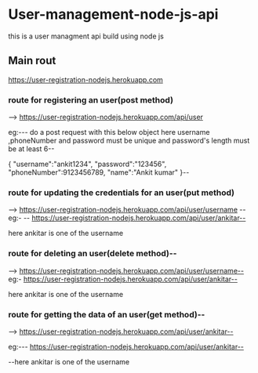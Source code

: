 # User-management-node-js-api
this is a user managment api build using  node js
## Main rout
https://user-registration-nodejs.herokuapp.com

### route for registering an user(post method)
-->  https://user-registration-nodejs.herokuapp.com/api/user

eg:---
do a post request with this below object
here username ,phoneNumber and password must be unique and password's length must be at least 6--

{
  "username":"ankit1234",
  "password":"123456",
  "phoneNumber":9123456789,
  "name":"Ankit kumar"
}--

### route for updating the credentials for  an user(put method)
-->  https://user-registration-nodejs.herokuapp.com/api/user/username  --
eg:- --
https://user-registration-nodejs.herokuapp.com/api/user/ankitar--

here ankitar is one of the username


### route for deleting an user(delete method)--
-->  https://user-registration-nodejs.herokuapp.com/api/user/username--
eg:-
https://user-registration-nodejs.herokuapp.com/api/user/ankitar--

here ankitar is one of the username


### route for getting the data of  an user(get method)--
-->  https://user-registration-nodejs.herokuapp.com/api/user/ankitar--

eg:---
https://user-registration-nodejs.herokuapp.com/api/user/ankitar--

--here ankitar is one of the username

